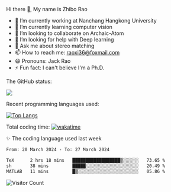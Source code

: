 Hi there 👋, My name is Zhibo Rao
- 🔭 I’m currently working at Nanchang Hangkong University
- 🌱 I’m currently learning computer vision
- 👯 I’m looking to collaborate on Archaic-Atom
- 🤔 I’m looking for help with Deep learning
- 💬 Ask me about stereo matching
- 📫 How to reach me: raoxi36@foxmail.com
- 😄 Pronouns: Jack Rao
- ⚡ Fun fact: I can't believe I'm a Ph.D.

The GitHub status:

![](https://github-readme-stats.vercel.app/api?username=ZhiboRao)

Recent programming languages used:

[![Top Langs](https://github-readme-stats.vercel.app/api/top-langs/?username=ZhiboRao&layout=compact)](https://github.com/anuraghazra/github-readme-stats)

Total coding time: [![wakatime](https://wakatime.com/badge/user/51ec5ec7-4742-4243-9eea-732ade32c0b7.svg)](https://wakatime.com/@51ec5ec7-4742-4243-9eea-732ade32c0b7)

✨ The coding language used last week 
<!--START_SECTION:waka-->

```txt
From: 20 March 2024 - To: 27 March 2024

TeX      2 hrs 18 mins   ██████████████████▒░░░░░░   73.65 %
sh       38 mins         █████░░░░░░░░░░░░░░░░░░░░   20.49 %
MATLAB   11 mins         █▒░░░░░░░░░░░░░░░░░░░░░░░   05.86 %
```

<!--END_SECTION:waka-->

![Visitor Count](https://profile-counter.glitch.me/Raohaocheng/count.svg)

